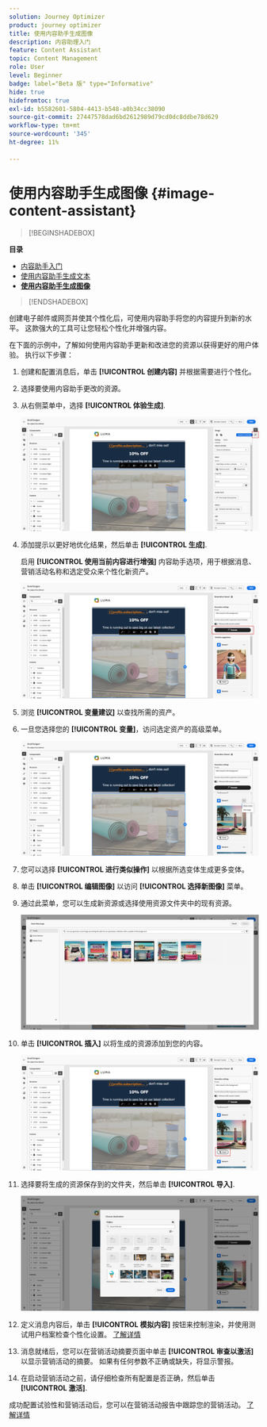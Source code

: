 ```yaml
---
solution: Journey Optimizer
product: journey optimizer
title: 使用内容助手生成图像
description: 内容助理入门
feature: Content Assistant
topic: Content Management
role: User
level: Beginner
badge: label="Beta 版" type="Informative"
hide: true
hidefromtoc: true
exl-id: b5582601-5804-4413-b548-a0b34cc38090
source-git-commit: 27447578dad6bd2612989d79cd0dc8ddbe78d629
workflow-type: tm+mt
source-wordcount: '345'
ht-degree: 11%

---
```


# 使用内容助手生成图像 {#image-content-assistant}

>[!BEGINSHADEBOX]

**目录**

* [内容助手入门](gs-generative.md)
* [使用内容助手生成文本](generative-content.md)
* **[使用内容助手生成图像](generative-image.md)**

>[!ENDSHADEBOX]

创建电子邮件或网页并使其个性化后，可使用内容助手将您的内容提升到新的水平。 这款强大的工具可让您轻松个性化并增强内容。

在下面的示例中，了解如何使用内容助手更新和改进您的资源以获得更好的用户体验。 执行以下步骤：

1. 创建和配置消息后，单击 **[!UICONTROL 创建内容]** 并根据需要进行个性化。

1. 选择要使用内容助手更改的资源。

1. 从右侧菜单中，选择 **[!UICONTROL 体验生成]**.

   ![](assets/gen-ai-image-1.png)

1. 添加提示以更好地优化结果，然后单击 **[!UICONTROL 生成]**.

   启用 **[!UICONTROL 使用当前内容进行增强]** 内容助手选项，用于根据消息、营销活动名称和选定受众来个性化新资产。

   ![](assets/gen-ai-image-2.png)

1. 浏览 **[!UICONTROL 变量建议]** 以查找所需的资产。

1. 一旦您选择您的 **[!UICONTROL 变量]**，访问选定资产的高级菜单。

   ![](assets/gen-ai-image-3.png)

1. 您可以选择 **[!UICONTROL 进行类似操作]** 以根据所选变体生成更多变体。

1. 单击 **[!UICONTROL 编辑图像]** 以访问 **[!UICONTROL 选择新图像]** 菜单。

1. 通过此菜单，您可以生成新资源或选择使用资源文件夹中的现有资源。

   ![](assets/gen-ai-image-4.png)

1. 单击 **[!UICONTROL 插入]** 以将生成的资源添加到您的内容。

   ![](assets/gen-ai-image-5.png)

1. 选择要将生成的资源保存到的文件夹，然后单击 **[!UICONTROL 导入]**.

   ![](assets/gen-ai-image-6.png)

1. 定义消息内容后，单击 **[!UICONTROL 模拟内容]** 按钮来控制渲染，并使用测试用户档案检查个性化设置。 [了解详情](../content-management/preview-test.md)

1. 消息就绪后，您可以在营销活动摘要页面中单击 **[!UICONTROL 审查以激活]** 以显示营销活动的摘要。 如果有任何参数不正确或缺失，将显示警报。

1. 在启动营销活动之前，请仔细检查所有配置是否正确，然后单击 **[!UICONTROL 激活]**.

成功配置试验性和营销活动后，您可以在营销活动报告中跟踪您的营销活动。 [了解详情](../reports/campaign-global-report.md#experimentation-report)
